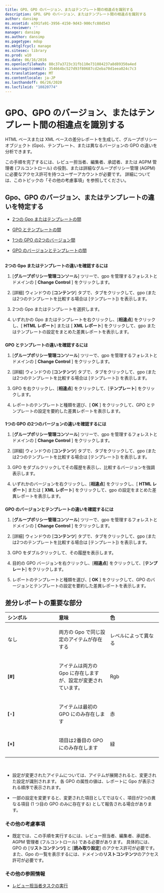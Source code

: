 ```yaml
---
title: GPO、GPO のバージョン、またはテンプレート間の相違点を識別する
description: GPO、GPO のバージョン、またはテンプレート間の相違点を識別する
author: dansimp
ms.assetid: e391fa91-3956-4150-9d43-900cfc88d543
ms.reviewer: ''
manager: dansimp
ms.author: dansimp
ms.pagetype: mdop
ms.mktglfcycl: manage
ms.sitesec: library
ms.prod: w10
ms.date: 06/16/2016
ms.openlocfilehash: 88c37a3723c31fb110e731084237a8d89350a4ed
ms.sourcegitcommit: 354664bc527d93f80687cd2eba70d1eea024c7c3
ms.translationtype: MT
ms.contentlocale: ja-JP
ms.lasthandoff: 06/26/2020
ms.locfileid: "10820774"
---
```

# GPO、GPO のバージョン、またはテンプレート間の相違点を識別する


HTML ベースまたは XML ベースの差分レポートを生成して、グループポリシーオブジェクト (Gpo)、テンプレート、または異なるバージョンの GPO の違いを分析できます。

この手順を完了するには、レビュー担当者、編集者、承認者、または AGPM 管理者 (フルコントロール) の役割、または詳細なグループポリシー管理 (AGPM) に必要なアクセス許可を持つユーザーアカウントが必要です。 詳細については、このトピックの「その他の考慮事項」を参照してください。

## Gpo、GPO のバージョン、またはテンプレートの違いを特定する


-   [2つの Gpo またはテンプレートの間](#bkmk-two-gpos)

-   [GPO とテンプレートの間](#bkmk-gpo-and-template)

-   [1つの GPO の2つのバージョン間](#bkmk-two-versions)

-   [GPO のバージョンとテンプレートの間](#bkmk-gpo-version-and-template)

## <a href="" id="bkmk-two-gpos"></a>


**2つの Gpo またはテンプレートの違いを確認するには**

1.  [**グループポリシー管理コンソール**] ツリーで、gpo を管理するフォレストとドメインの [ **Change Control** ] をクリックします。

2.  [詳細] ウィンドウの [**コンテンツ**] タブで、タブをクリックして、gpo (または2つのテンプレートを比較する場合は [テンプレート]) を表示します。

3.  2つの Gpo またはテンプレートを選択します。

4.  いずれかの Gpo またはテンプレートを右クリックし、[**相違点**] をクリックし、[ **HTML レポート**] または [ **XML レポート**] をクリックして、gpo またはテンプレートの設定をまとめた差異レポートを表示します。

### <a href="" id="bkmk-gpo-and-template"></a>

**GPO とテンプレートの違いを確認するには**

1.  [**グループポリシー管理コンソール**] ツリーで、gpo を管理するフォレストとドメインの [ **Change Control** ] をクリックします。

2.  [詳細] ウィンドウの [**コンテンツ**] タブで、タブをクリックして、gpo (または2つのテンプレートを比較する場合は [テンプレート]) を表示します。

3.  GPO を右クリックし、[**相違点**] をクリックして、[**テンプレート**] をクリックします。

4.  レポートのテンプレートと種類を選び、[ **OK** ] をクリックして、GPO とテンプレートの設定を要約した差異レポートを表示します。

### <a href="" id="bkmk-two-versions"></a>

**1つの GPO の2つのバージョンの違いを確認するには**

1.  [**グループポリシー管理コンソール**] ツリーで、gpo を管理するフォレストとドメインの [ **Change Control** ] をクリックします。

2.  [詳細] ウィンドウの [**コンテンツ**] タブで、タブをクリックして、gpo (または2つのテンプレートを比較する場合は [テンプレート]) を表示します。

3.  GPO をダブルクリックしてその履歴を表示し、比較するバージョンを強調表示します。

4.  いずれかのバージョンを右クリックし、[**相違点**] をクリックし、[ **HTML レポート**] または [ **XML レポート**] をクリックして、gpo の設定をまとめた差異レポートを表示します。

### <a href="" id="bkmk-gpo-version-and-template"></a>

**GPO のバージョンとテンプレートの違いを確認するには**

1.  [**グループポリシー管理コンソール**] ツリーで、gpo を管理するフォレストとドメインの [ **Change Control** ] をクリックします。

2.  [詳細] ウィンドウの [**コンテンツ**] タブで、タブをクリックして、gpo (または2つのテンプレートを比較する場合は [テンプレート]) を表示します。

3.  GPO をダブルクリックして、その履歴を表示します。

4.  目的の GPO バージョンを右クリックし、[**相違点**] をクリックして、[**テンプレート**] をクリックします。

5.  レポートのテンプレートと種類を選び、[ **OK** ] をクリックして、GPO のバージョンとテンプレートの設定を要約した差異レポートを表示します。

## 差分レポートの重要な部分


<table>
<colgroup>
<col width="33%" />
<col width="33%" />
<col width="33%" />
</colgroup>
<thead>
<tr class="header">
<th align="left">シンボル</th>
<th align="left">意味</th>
<th align="left">色</th>
</tr>
</thead>
<tbody>
<tr class="odd">
<td align="left"><p>なし</p></td>
<td align="left"><p>両方の Gpo で同じ設定のアイテムが存在する</p></td>
<td align="left"><p>レベルによって異なる</p></td>
</tr>
<tr class="even">
<td align="left"><p><strong>[#]</strong></p></td>
<td align="left"><p>アイテムは両方の Gpo に存在しますが、設定が変更されています。</p></td>
<td align="left"><p>Rgb</p></td>
</tr>
<tr class="odd">
<td align="left"><p><strong>[-]</strong></p></td>
<td align="left"><p>アイテムは最初の GPO にのみ存在します</p></td>
<td align="left"><p>赤</p></td>
</tr>
<tr class="even">
<td align="left"><p><strong>[+]</strong></p></td>
<td align="left"><p>項目は2番目の GPO にのみ存在します</p></td>
<td align="left"><p>緑</p></td>
</tr>
</tbody>
</table>

 

-   設定が変更されたアイテムについては、アイテムが展開されると、変更された設定が識別されます。 各 GPO の属性の値は、レポートに Gpo が表示される順序で表示されます。

-   一部の設定を変更すると、変更された項目としてではなく、項目が2つの異なる項目 (1 つ目の GPO のみに存在する) として報告される場合があります。

### その他の考慮事項

-   既定では、この手順を実行するには、レビュー担当者、編集者、承認者、AGPM 管理者 (フルコントロール) である必要があります。 具体的には、GPO の [**リストコンテンツ]** と [**読み取り設定**] のアクセス許可が必要です。 また、Gpo の一覧を表示するには、ドメインの**リストコンテンツ**のアクセス許可が必要です。

### その他の参照情報

-   [レビュー担当者タスクの実行](performing-reviewer-tasks-agpm30ops.md)

 

 





